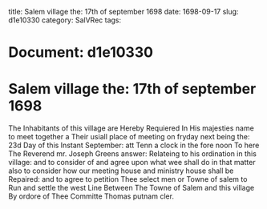title: Salem village the: 17th of september 1698
date: 1698-09-17
slug: d1e10330
category: SalVRec
tags: 




# Document: d1e10330


# Salem village the: 17th of september 1698

The Inhabitants of this village are Hereby Requiered In His majesties name to meet together a Their usiall place of meeting on fryday next being the: 23d Day of this Instant September: att Tenn a clock in the fore noon To here The Reverend mr. Joseph Greens answer: Relateing to his ordination in this village: and to consider of and agree upon what wee shall do in that matter also to consider how our meeting house and ministry house shall be Repaired: and to agree to petition Thee select men or Towne of salem to Run and settle the west Line Between The Towne of Salem and this village By ordore of Thee Committe Thomas putnam cler.
